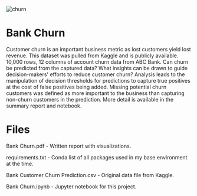 
![churn](https://github.com/VBradCulbertson/BankChurn/assets/112103910/2f092a20-7aab-4e98-b2e8-1b30113972e9)

# Bank Churn

Customer churn is an important business metric as lost customers yield lost revenue. This dataset was pulled from Kaggle and is publicly available. 
10,000 rows, 12 columns of account churn data from ABC Bank. Can churn be predicted from the captured data? What insights can be drawn to guide decision-makers' efforts to reduce customer churn? Analysis leads to the manipulation of decision thresholds for predictions to capture true positives at the cost of false positives being added. Missing potential churn customers was defined as more important to the business than capturing non-churn customers in the prediction. More detail is available in the summary report and notebook.

# Files

Bank Churn.pdf - Written report with visualizations.

requirements.txt - Conda list of all packages used in my base environment at the time.

Bank Customer Churn Prediction.csv - Original data file from Kaggle.

Bank Churn.ipynb - Jupyter notebook for this project.
